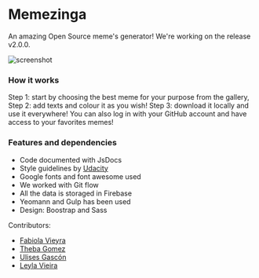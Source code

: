 # Memezinga
An amazing Open Source meme's generator!
We're working on the release v2.0.0. 

![screenshot]()

### How it works
Step 1: start by choosing the best meme for your purpose from the gallery,
Step 2: add texts and colour it as you wish!
Step 3: download it locally and use it everywhere! You can also log in with your GitHub account and have access to your favorites memes!

### Features and dependencies
- Code documented with JsDocs
- Style guidelines by [Udacity](http://udacity.github.io/frontend-nanodegree-styleguide/javascript.html)
- Google fonts and font awesome used
- We worked with Git flow
- All the data is storaged in Firebase 
- Yeomann and Gulp has been used
- Design: Boostrap and Sass

Contributors:
- [Fabiola Vieyra](https://github.com/Fa-v)
- [Theba Gomez](https://github.com/KoolTheba)
- [Ulises Gascón](https://github.com/UlisesGascon)
- [Leyla Vieira]()

